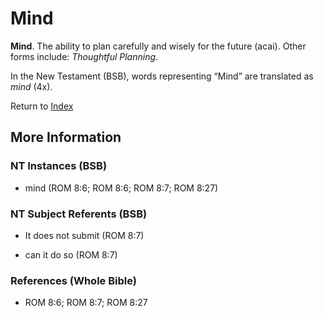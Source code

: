 # Mind
**Mind**. 
The ability to plan carefully and wisely for the future (acai). 
Other forms include: 
*Thoughtful Planning*. 




In the New Testament (BSB), words representing “Mind” are translated as 
*mind* (4x). 


Return to [Index](00-Index.md)

## More Information

### NT Instances (BSB)

* mind (ROM 8:6; ROM 8:6; ROM 8:7; ROM 8:27)



### NT Subject Referents (BSB)

* It does not submit (ROM 8:7)

* can it do so (ROM 8:7)



### References (Whole Bible)

* ROM 8:6; ROM 8:7; ROM 8:27



